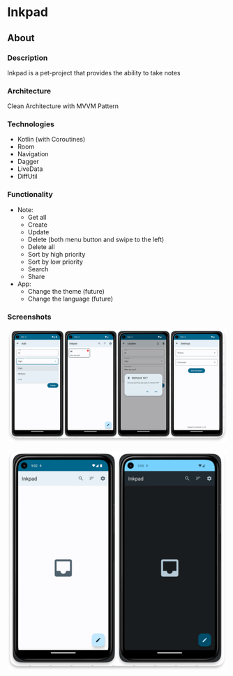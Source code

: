 # Inkpad

## About

### Description

Inkpad is a pet-project that provides the ability to take notes

### Architecture

Clean Architecture with MVVM Pattern

### Technologies

- Kotlin (with Coroutines)
- Room
- Navigation
- Dagger
- LiveData
- DiffUtil

### Functionality

- Note:
  - Get all
  - Create
  - Update
  - Delete (both menu button and swipe to the left)
  - Delete all
  - Sort by high priority
  - Sort by low priority
  - Search
  - Share
- App:
  - Change the theme (future)
  - Change the language (future)

### Screenshots

![app](./screenshots/app.png)

![themes](./screenshots/themes.png)
